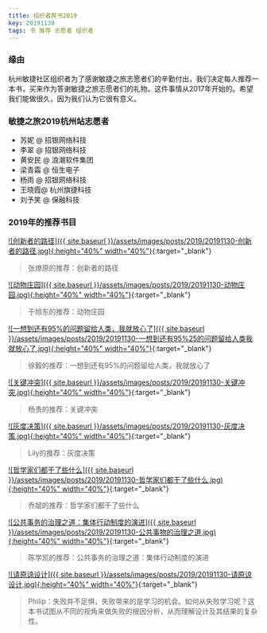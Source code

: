 ```yaml
---
title: 组织者荐书2019
key: 20191130
tags: 书 推荐 志愿者 组织者
---
```


### 缘由

杭州敏捷社区组织者为了感谢敏捷之旅志愿者们的辛勤付出，我们决定每人推荐一本书，买来作为答谢敏捷之旅志愿者们的礼物。这件事情从2017年开始的。希望我们能做很久，因为我们认为它很有意义。

### 敏捷之旅2019杭州站志愿者

- 苏妮 @ 招银网络科技
- 李翠 @ 招银网络科技
- 黄安民 @ 浪潮软件集团
- 梁青霜 @ 恒生电子
- 杨雨 @ 招银网络科技
- 王晓霞@ 杭州旗捷科技
- 刘予笑 @ 保融科技

### 2019年的推荐书目

<!--more-->

[![创新者的路径]({{ site.baseurl }}/assets/images/posts/2019/20191130-创新者的路径.jpg){:height="40%" width="40%"}](https://book.douban.com/subject/30443515/){:target="_blank"}

> 张燎原的推荐：创新者的路径

[![动物庄园]({{ site.baseurl }}/assets/images/posts/2019/20191130-动物庄园.jpg){:height="40%" width="40%"}](https://book.douban.com/subject/3808982/){:target="_blank"}

> 于旭东的推荐：动物庄园

[![一想到还有95%的问题留给人类，我就放心了]({{ site.baseurl }}/assets/images/posts/2019/20191130-一想到还有95%25的问题留给人类我就放心了.jpg){:height="40%" width="40%"}](https://book.douban.com/subject/30404521/){:target="_blank"}

> 徐毅的推荐：一想到还有95%的问题留给人类，我就放心了

[![关键冲突]({{ site.baseurl }}/assets/images/posts/2019/20191130-关键冲突.jpg){:height="40%" width="40%"}](https://book.douban.com/subject/10740449/){:target="_blank"}

> 杨贵的推荐：关键冲突

[![灰度决策]({{ site.baseurl }}/assets/images/posts/2019/20191130-灰度决策.jpg){:height="40%" width="40%"}](https://book.douban.com/subject/27621053/){:target="_blank"}

> Lily的推荐：灰度决策

[![哲学家们都干了些什么]({{ site.baseurl }}/assets/images/posts/2019/20191130-哲学家们都干了些什么.jpg){:height="40%" width="40%"}](https://book.douban.com/subject/26390842/){:target="_blank"}

> 乔斌的推荐：哲学家们都干了些什么

[![公共事务的治理之道：集体行动制度的演进]({{ site.baseurl }}/assets/images/posts/2019/20191130-公共事物的治理之道.jpg){:height="40%" width="40%"}](https://book.douban.com/subject/1661368/){:target="_blank"}

> 陈学凯的推荐：公共事务的治理之道：集体行动制度的演进

[![请原谅设计]({{ site.baseurl }}/assets/images/posts/2019/20191130-请原谅设计.jpg){:height="40%" width="40%"}](https://book.douban.com/subject/30352584/){:target="_blank"}

> Philip：失败并不足惧，失败带来的是学习的机会。如何从失败学习呢？这本书试图从不同的视角来做失败的根因分析，从而理解设计及其结果的复杂性。